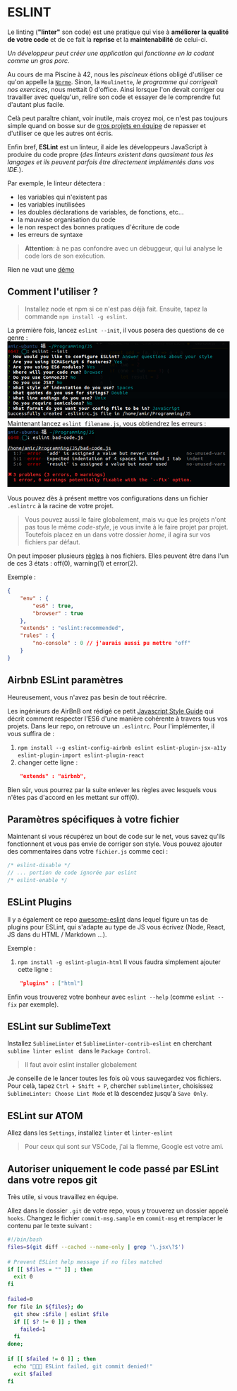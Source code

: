 # ESLINT

Le linting (**"linter"** son code) est une pratique qui vise à **améliorer la qualité de votre code** et de ce fait la **reprise** et la **maintenabilité** de celui-ci.

*Un développeur peut créer une application qui fonctionne en la codant comme un gros porc.*

Au cours de ma Piscine à 42, nous les *piscineux* étions obligé d'utiliser ce qu'on appelle la [`Norme`](https://ncoden.fr/datas/42/norm.pdf). Sinon, la `Moulinette`, *le programme qui corrigeait nos exercices*, nous mettait 0 d'office. Ainsi lorsque l'on devait corriger ou travailler avec quelqu'un, relire son code et essayer de le comprendre fut d'autant plus facile.

Celà peut paraître chiant, voir inutile, mais croyez moi, ce n'est pas toujours simple quand on bosse sur de [gros projets en équipe](#) de repasser et d'utiliser ce que les autres ont écris.

Enfin bref, **ESLint** est un linteur, il aide les développeurs JavaScript à produire du code propre (*des linteurs existent dans quasiment tous les langages et ils peuvent parfois être directement implémentés dans vos IDE.*). 

Par exemple, le linteur détectera :
- les variables qui n'existent pas
- les variables inutilisées
- les doubles déclarations de variables, de fonctions, etc...
- la mauvaise organisation du code
- le non respect des bonnes pratiques d'écriture de code
- les erreurs de syntaxe

>**Attention**: à ne pas confondre avec un débuggeur, qui lui analyse le code lors de son exécution.

Rien ne vaut une [démo](https://eslint.org/demo/)

## Comment l'utiliser ?

>Installez node et npm si ce n'est pas déjà fait. Ensuite, tapez la commande `npm install -g eslint`.

La première fois, lancez `eslint --init`, il vous posera des questions de ce genre :
![eslint--init](eslint--init.png)
Maintenant lancez `eslint filename.js`, vous obtiendrez les erreurs :
![eslint--errors](eslint-errors.png)

Vous pouvez dès à présent mettre vos configurations dans un fichier `.eslintrc` à la racine de votre projet.

>Vous pouvez aussi le faire globalement, mais vu que les projets n'ont pas tous le même *code-style*, je vous invite à le faire projet par projet. Toutefois placez en un dans votre dossier *home*, il agira sur vos fichiers par défaut.

On peut imposer plusieurs [règles](https://eslint.org/docs/rules/) à nos fichiers. Elles peuvent être dans l'un de ces 3 états : off(0), warning(1) et error(2).

Exemple :
```json
{
    "env" : {
        "es6" : true,
        "browser" : true
    },
    "extends" : "eslint:recommended",
    "rules" : {
        "no-console" : 0 // j'aurais aussi pu mettre "off"
    }
}
```

## Airbnb ESLint paramètres

Heureusement, vous n'avez pas besin de tout réécrire. 

Les ingénieurs de AirBnB ont rédigé ce petit [Javascript Style Guide](https://github.com/airbnb/javascript) qui décrit comment respecter l'ES6 d'une manière cohérente à travers tous vos projets. Dans leur repo, on retrouve un `.eslintrc`. Pour l'implémenter, il vous suffira de :
1. `npm install --g eslint-config-airbnb eslint eslint-plugin-jsx-a11y eslint-plugin-import eslint-plugin-react`
2. changer cette ligne :
```json
    "extends" : "airbnb",
```

Bien sûr, vous pourrez par la suite enlever les règles avec lesquels vous n'êtes pas d'accord en les mettant sur off(0).

## Paramètres spécifiques à votre fichier

Maintenant si vous récupérez un bout de code sur le net, vous savez qu'ils fonctionnent et vous pas envie de corriger son style. Vous pouvez ajouter des commentaires dans votre `fichier.js` comme ceci :
```js
/* eslint-disable */
// ... portion de code ignorée par eslint
/* eslint-enable */
```

## ESLint Plugins

Il y a également ce repo [awesome-eslint](https://github.com/dustinspecker/awesome-eslint) dans lequel figure un tas de plugins pour ESLint, qui s'adapte au type de JS vous écrivez (Node, React, JS dans du HTML / Markdown ...).

Exemple :
1. `npm install -g eslint-plugin-html`
Il vous faudra simplement ajouter cette ligne :
```json
    "plugins" : ["html"]
```

Enfin vous trouverez votre bonheur avec `eslint --help` (comme `eslint --fix` par exemple).

## ESLint sur SublimeText

Installez `SublimeLinter` et `SublimeLinter-contrib-eslint` en cherchant `sublime linter eslint ` dans le `Package Control`. 

>Il faut avoir eslint installer globalement

Je conseille de le lancer toutes les fois où vous sauvegardez vos fichiers. Pour celà, tapez `Ctrl + Shift + P`, chercher `sublimelinter`, choisissez `SublimeLinter: Choose Lint Mode` et là descendez jusqu'à `Save Only`.

## ESLint sur ATOM

Allez dans les `Settings`, installez `linter` et `linter-eslint`
>Pour ceux qui sont sur VSCode, j'ai la flemme, Google est votre ami.

## Autoriser uniquement le code passé par ESLint dans votre repos git

Très utile, si vous travaillez en équipe.

Allez dans le dossier `.git` de votre repo, vous y trouverez un dossier appelé `hooks`. Changez le fichier `commit-msg.sample` en `commit-msg` et remplacer  le contenu par le texte suivant : 

```sh
#!/bin/bash
files=$(git diff --cached --name-only | grep '\.jsx\?$')

# Prevent ESLint help message if no files matched
if [[ $files = "" ]] ; then
  exit 0
fi

failed=0
for file in ${files}; do
  git show :$file | eslint $file
  if [[ $? != 0 ]] ; then
    failed=1
  fi
done;
 
if [[ $failed != 0 ]] ; then
  echo "🚫🚫🚫 ESLint failed, git commit denied!"
  exit $failed
fi
```
